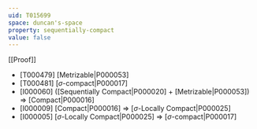 ```yaml
---
uid: T015699
space: duncan's-space
property: sequentially-compact
value: false
---
```

[[Proof]]

* [T000479] [Metrizable|P000053]
* [T000481] [$\sigma$-compact|P000017]
* [I000060] ([Sequentially Compact|P000020] + [Metrizable|P000053]) => [Compact|P000016]
* [I000009] [Compact|P000016] => [$\sigma$-Locally Compact|P000025]
* [I000005] [$\sigma$-Locally Compact|P000025] => [$\sigma$-compact|P000017]


